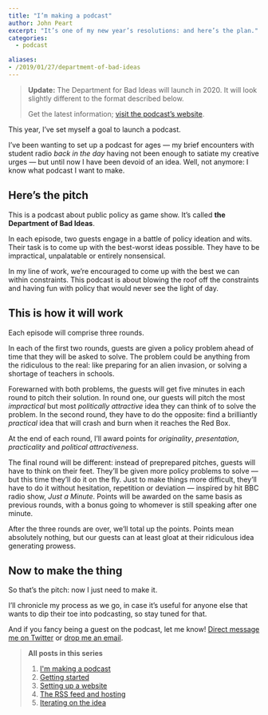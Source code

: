 ```yaml
---
title: "I’m making a podcast"
author: John Peart
excerpt: "It’s one of my new year’s resolutions: and here’s the plan."
categories:
  - podcast

aliases:
- /2019/01/27/departmemt-of-bad-ideas
---
```


> **Update:** The Department for Bad Ideas will launch in 2020. It will look slightly different to the format described below.
>
> Get the latest information; [visit the podcast’s website](//badideas.podcast.johnpe.art).

This year, I’ve set myself a goal to launch a podcast.

I’ve been wanting to set up a podcast for ages — my brief encounters with student radio *back in the day* having not been enough to satiate my creative urges — but until now I have been devoid of an idea. Well, not anymore: I know what podcast I want to make.

## Here’s the pitch

This is a podcast about public policy as game show. It’s called **the Department of Bad Ideas**.

In each episode, two guests engage in a battle of policy ideation and wits. Their task is to come up with the best-worst ideas possible. They have to be impractical, unpalatable or entirely nonsensical.

In my line of work, we’re encouraged to come up with the best we can within constraints. This podcast is about blowing the roof off the constraints and having fun with policy that would never see the light of day.

## This is how it will work

Each episode will comprise three rounds.

In each of the first two rounds, guests are given a policy problem ahead of time that they will be asked to solve. The problem could be anything from the ridiculous to the real: like preparing for an alien invasion, or solving a shortage of teachers in schools.

Forewarned with both problems, the guests will get five minutes in each round to pitch their solution. In round one, our guests will pitch the most *impractical* but most *politically attractive* idea they can think of to solve the problem. In the second round, they have to do the opposite: find a brilliantly *practical* idea that will crash and burn when it reaches the Red Box.

At the end of each round, I’ll award points for *originality*, *presentation*, *practicality* and *political attractiveness*.

The final round will be different: instead of preprepared pitches, guests will have to think on their feet. They’ll be given more policy problems to solve — but this time they’ll do it on the fly. Just to make things more difficult, they’ll have to do it without hesitation, repetition or deviation — inspired by hit BBC radio show, *Just a Minute*. Points will be awarded on the same basis as previous rounds, with a bonus going to whomever is still speaking after one minute.

After the three rounds are over, we’ll total up the points. Points mean absolutely nothing, but our guests can at least gloat at their ridiculous idea generating prowess.

## Now to make the thing

So that’s the pitch: now I just need to make it.

I’ll chronicle my process as we go, in case it’s useful for anyone else that wants to dip their toe into podcasting, so stay tuned for that.

And if you fancy being a guest on the podcast, let me know! [Direct message me on Twitter](https://twitter.com/johnpeart) or [drop me an email](mailto:john.peart@me.com).

> **All posts in this series**
>
> 1. [I'm making a podcast](/2019/01/27/department-of-bad-ideas)
> 2. [Getting started](/2019/02/11/getting-started-department-of-bad-ideas)
> 3. [Setting up a website](/2019/02/11/department-of-bad-ideas-hosting-and-website)
> 4. [The RSS feed and hosting](/2019/05/27/department-of-bad-ideas-rss-feeds-and-hosting)
> 5. [Iterating on the idea](/2020/03/15/department-of-bad-ideas-iterating-on-the-idea)

